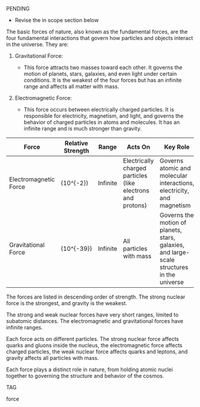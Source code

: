 PENDING

- Revise the in scope section below

The basic forces of nature, also known as the fundamental forces, are the four fundamental interactions that govern how particles and objects interact in the universe. They are:

1. Gravitational Force:

   - This force attracts two masses toward each other. It governs the motion of planets, stars, galaxies, and even light under certain conditions. It is the weakest of the four forces but has an infinite range and affects all matter with mass.

2. Electromagnetic Force:

   - This force occurs between electrically charged particles. It is responsible for electricity, magnetism, and light, and governs the behavior of charged particles in atoms and molecules. It has an infinite range and is much stronger than gravity.


| Force               | Relative Strength | Range                | Acts On                                  | Key Role                                  |
|-------------------------|-----------------------|--------------------------|----------------------------------------------|-----------------------------------------------|
| Electromagnetic Force| \(10^{-2}\)           | Infinite                 | Electrically charged particles (like electrons and protons) | Governs atomic and molecular interactions, electricity, and magnetism |
| Gravitational Force | \(10^{-39}\)          | Infinite                 | All particles with mass                      | Governs the motion of planets, stars, galaxies, and large-scale structures in the universe |


The forces are listed in descending order of strength. The strong nuclear force is the strongest, and gravity is the weakest.

The strong and weak nuclear forces have very short ranges, limited to subatomic distances. The electromagnetic and gravitational forces have infinite ranges.

Each force acts on different particles. The strong nuclear force affects quarks and gluons inside the nucleus, the electromagnetic force affects charged particles, the weak nuclear force affects quarks and leptons, and gravity affects all particles with mass.

Each force plays a distinct role in nature, from holding atomic nuclei together to governing the structure and behavior of the cosmos.

TAG

force
